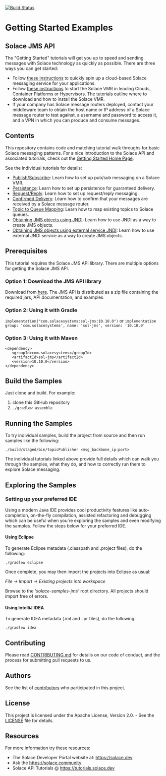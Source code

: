 [![Build Status](https://travis-ci.org/SolaceSamples/solace-samples-jms.svg?branch=master)](https://travis-ci.org/SolaceSamples/solace-samples-jms)

# Getting Started Examples
## Solace JMS API

The "Getting Started" tutorials will get you up to speed and sending messages with Solace technology as quickly as possible. There are three ways you can get started:

- Follow [these instructions](https://cloud.solace.com/learn/group_getting_started/ggs_signup.html) to quickly spin up a cloud-based Solace messaging service for your applications.
- Follow [these instructions](https://docs.solace.com/Solace-SW-Broker-Set-Up/Setting-Up-SW-Brokers.htm) to start the Solace VMR in leading Clouds, Container Platforms or Hypervisors. The tutorials outline where to download and how to install the Solace VMR.
- If your company has Solace message routers deployed, contact your middleware team to obtain the host name or IP address of a Solace message router to test against, a username and password to access it, and a VPN in which you can produce and consume messages.

## Contents

This repository contains code and matching tutorial walk throughs for basic Solace messaging patterns. For a nice introduction to the Solace API and associated tutorials, check out the [Getting Started Home Page](https://dev.solace.com/samples/solace-samples-jms/).

See the individual tutorials for details:

- [Publish/Subscribe](https://tutorials.solace.dev/jms/publish-subscribe/): Learn how to set up pub/sub messaging on a Solace VMR.
- [Persistence](https://tutorials.solace.dev/jms/persistence-with-queues/): Learn how to set up persistence for guaranteed delivery.
- [Request/Reply](https://tutorials.solace.dev/jms/request-reply/): Learn how to set up request/reply messaging.
- [Confirmed Delivery](https://tutorials.solace.dev/jms/confirmed-delivery/): Learn how to confirm that your messages are received by a Solace message router.
- [Topic to Queue Mapping](https://tutorials.solace.dev/jms/topic-to-queue-mapping/): Learn how to map existing topics to Solace queues.
- [Obtaining JMS objects using JNDI](https://tutorials.solace.dev/jms/using-jndi/): Learn how to use JNDI as a way to create JMS objects.
- [Obtaining JMS objects using external service JNDI](https://tutorials.solace.dev/jms/using-external-jndi/): Learn how to use external JNDI service as a way to create JMS objects.

## Prerequisites

This tutorial requires the Solace JMS API library. There are multiple options for getting the Solace JMS API. 
### Option 1: Download the JMS API library
Download from [here](https://solace.com/downloads/?fwp_downloads=solace-apis). The JMS API is distributed as a zip file containing the required jars, API documentation, and examples.

### Option 2: Using it with Gradle
`implementation("com.solacesystems:sol-jms:10.10.0")`
or `implementation group: 'com.solacesystems', name: 'sol-jms', version: '10.10.0'`

### Option 3: Using it with Maven
```
<dependency>
   <groupId>com.solacesystems</groupId>
   <artifactId>sol-jms</artifactId>
   <version>10.10.0</version>
</dependency>
```

## Build the Samples

Just clone and build. For example:

  1. clone this GitHub repository
  1. `./gradlew assemble`

## Running the Samples

To try individual samples, build the project from source and then run samples like the following:

    ./build/staged/bin/topicPublisher <msg_backbone_ip:port>

The individual tutorials linked above provide full details which can walk you through the samples, what they do, and how to correctly run them to explore Solace messaging.

## Exploring the Samples

### Setting up your preferred IDE

Using a modern Java IDE provides cool productivity features like auto-completion, on-the-fly compilation, assisted refactoring and debugging which can be useful when you're exploring the samples and even modifying the samples. Follow the steps below for your preferred IDE.

#### Using Eclipse

To generate Eclipse metadata (.classpath and .project files), do the following:

    ./gradlew eclipse

Once complete, you may then import the projects into Eclipse as usual:

 *File -> Import -> Existing projects into workspace*

Browse to the *'solace-samples-jms'* root directory. All projects should import
free of errors.

#### Using IntelliJ IDEA

To generate IDEA metadata (.iml and .ipr files), do the following:

    ./gradlew idea

## Contributing

Please read [CONTRIBUTING.md](CONTRIBUTING.md) for details on our code of conduct, and the process for submitting pull requests to us.

## Authors

See the list of [contributors](https://github.com/SolaceSamples/solace-samples-jms/contributors) who participated in this project.

## License

This project is licensed under the Apache License, Version 2.0. - See the [LICENSE](LICENSE) file for details.

## Resources

For more information try these resources:

- The Solace Developer Portal website at: https://solace.dev
- Ask the https://solace.community
- Solace API Tutorials @ https://tutorials.solace.dev
